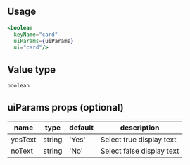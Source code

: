 ## Usage

```jsx
<boolean
  keyName="card"
  uiParams={uiParams}
  ui="card"/>
```

<!-- STORY -->

## Value type

```js
boolean
```

## uiParams props (optional)

<table>
  <thead>
    <tr>
      <th>name</th>
      <th>type</th>
      <th>default</th>
      <th>description</th>
    </tr>
  </thead>
  <tbody>
    <tr>
      <td>yesText</td>
      <td>string</td>
      <td>'Yes'</td>
      <td>Select true display text</td>
    </tr>
    <tr>
      <td>noText</td>
      <td>string</td>
      <td>'No'</td>
      <td>Select false display text</td>
    </tr>
  </tbody>
</table>